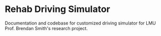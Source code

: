 # Rehab Driving Simulator
Documentation and codebase for customized driving simulator for LMU Prof. Brendan Smith's research project.
